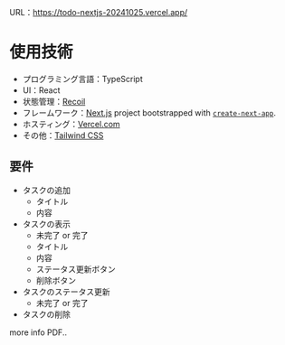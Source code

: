 URL：https://todo-nextjs-20241025.vercel.app/

# 使用技術
- プログラミング言語：TypeScript
- UI：React
- 状態管理：[Recoil](https://recoiljs.org/)
- フレームワーク：[Next.js](https://nextjs.org) project bootstrapped with [`create-next-app`](https://nextjs.org/docs/app/api-reference/cli/create-next-app).
- ホスティング：[Vercel.com](https://vercel.com)
- その他：[Tailwind CSS](https://tailwindcss.com/)


## 要件
- タスクの追加
  - タイトル
  - 内容
- タスクの表示
  - 未完了 or 完了
  - タイトル
  - 内容
  - ステータス更新ボタン
  - 削除ボタン
- タスクのステータス更新
  - 未完了 or 完了
- タスクの削除

more info PDF..
